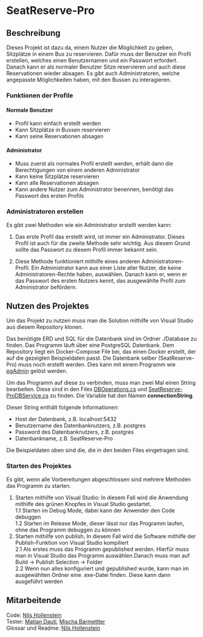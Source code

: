 # SeatReserve-Pro

## Beschreibung

Dieses Projekt ist dazu da, einem Nutzer die Möglichkeit zu geben, Sitzplätze in einem Bus zu reservieren. Dafür muss der Benutzer ein Profil erstellen, welches einen Benutzernamen und ein Passwort erfordert. Danach kann er als normaler Benutzer Sitze reservieren und auch diese Reservationen wieder absagen. Es gibt auch Administratoren, welche angepasste Möglichkeiten haben, mit den Bussen zu interagieren.

### Funktionen der Profile

#### Normale Benutzer

- Profil kann einfach erstellt werden
- Kann Sitzplätze in Bussen reservieren
- Kann seine Reservationen absagen

#### Administrator

- Muss zuerst als normales Profil erstellt werden, erhält dann die Berechtigungen von einem anderen Administrator
- Kann keine Sitzplätze reservieren
- Kann alle Reservationen absagen
- Kann andere Nutzer zum Administrator benennen, benötigt das Passwort des ersten Profils

### Administratoren erstellen

Es gibt zwei Methoden wie ein Administrator erstellt werden kann:

1. Das erste Profil das erstellt wird, ist immer ein Administrator. Dieses Profil ist auch für die zweite Methode sehr wichtig. Aus diesem Grund sollte das Passwort zu diesem Profil immer bekannt sein.

2. Diese Methode funktioniert mithilfe eines anderen Administratoren-Profil. Ein Administrator kann aus einer Liste aller Nutzer, die keine Administratoren-Rechte haben, auswählen. Danach kann er, wenn er das Passwort des ersten Nutzers kennt, das ausgewählte Profil zum Administrator befördern.

## Nutzen des Projektes

Um das Projekt zu nutzen muss man die Solution mithilfe von Visual Studio aus diesem Repository klonen.  

Das benötigte ERD und SQL für die Datenbank sind im Ordner ./Database zu finden. Das Programm läuft über eine PostgreSQL Datenbank. Dem Repository liegt ein Docker-Compose File bei, das einen Docker erstellt, der auf die gezeigten Beispieldaten passt. Die Datenbank selber (SeatReserve-Pro) muss noch erstellt werden. Dies kann mit einem Programm wie [pgAdmin](https://www.pgadmin.org/download/) gelöst werden.  

Um das Programm auf diese zu verbinden, muss man zwei Mal einen String bearbeiten. Diese sind in den Files [DBOperations.cs](./SeatReserve-Library/DBOperations/DBOperations.cs) und [SeatReserve-ProDBService.cs](./SeatReserve-Pro_DBService/SeatReserve-ProDBService.cs) zu finden. Die Variable hat den Namen **connectionString**.  

Dieser String enthält folgende Informationen:  

- Host der Datenbank, z.B. localhost:5432
- Benutzername des Datenbanknutzers, z.B. postgres
- Password des Datenbanknutzers, z.B. postgres
- Datenbankname, z.B. SeatReserve-Pro

Die Beispieldaten oben sind die, die in den beiden Files eingetragen sind.

### Starten des Projektes

Es gibt, wenn alle Vorbereitungen abgeschlossen sind mehrere Methoden das Programm zu starten.

1. Starten mithilfe von Visual Studio:  In diesem Fall wird die Anwendung mithilfe des grünen Knopfes in Visual Studio gestartet.  
 1.1 Starten im Debug Mode, dabei kann der Anwender den Code debuggen  
 1.2 Starten im Release Mode, dieser lässt nur das Programm laufen, ohne das Programm debuggen zu können
2. Starten mithilfe von publish, In diesem Fall wird die Software mithilfe der Publish-Funktion von Visual Studio kompiliert  
 2.1 Als erstes muss das Programm gepublished werden. Hierfür muss man in Visual Studio das Programm auswählen.Danach muss man auf Build -> Publish Selection -> Folder  
 2.2 Wenn nun alles konfiguriert und gepublished wurde, kann man im ausgewählten Ordner eine .exe-Datei finden. Diese kann dann ausgeführt werden

## Mitarbeitende

Code: [Nils Hollenstein](https://github.com/nilshollenstein)  
Tester: [Matian Dauti](https://github.com/Matianz30), [Mischa Barmettler](https://github.com/Mischa50)  
Glossar und Readme: [Nils Hollenstein](https://github.com/nilshollenstein)
